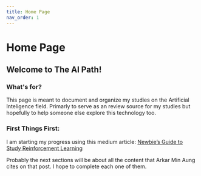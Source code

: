 ```yaml
---
title: Home Page
nav_order: 1
---
```

# Home Page


## Welcome to The AI Path!

### What's for?
This page is meant to document and organize my studies on the Artificial Inteligence field. Primarly to serve as an review source for my studies but hopefully to help someone else explore this technology too.

### First Things First:
I am starting my progress using this medium article:
[Newbie’s Guide to Study Reinforcement Learning](https://towardsdatascience.com/newbies-guide-to-study-reinforcement-learning-8b9002eff643)

Probably the next sections will be about all the content that Arkar Min Aung cites on that post. I hope to complete each one of them.
